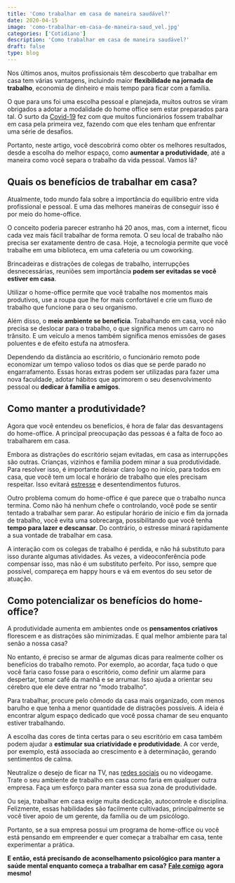 ```yaml
---
title: 'Como trabalhar em casa de maneira saudável?'
date: 2020-04-15
image: 'como-trabalhar-em-casa-de-maneira-saud_vel.jpg'
categories: ['Cotidiano']
description: 'Como trabalhar em casa de maneira saudável?'
draft: false
type: blog
---
```


Nos últimos anos, muitos profissionais têm descoberto que trabalhar em casa tem várias vantagens, incluindo maior **flexibilidade na jornada de trabalho**, economia de dinheiro e mais tempo para ficar com a família.

O que para uns foi uma escolha pessoal e planejada, muitos outros se viram obrigados a adotar a modalidade do home office sem estar preparados para tal. O surto da [Covid-19](/12-dicas-saude-mental-quarentena/) fez com que muitos funcionários fossem trabalhar em casa pela primeira vez, fazendo com que eles tenham que enfrentar uma série de desafios.

Portanto, neste artigo, você descobrirá como obter os melhores resultados, desde a escolha do melhor espaço, como **aumentar a produtividade**, até a maneira como você separa o trabalho da vida pessoal. Vamos lá?

## **Quais os benefícios de trabalhar em casa?**

Atualmente, todo mundo fala sobre a importância do equilíbrio entre vida profissional e pessoal. E uma das melhores maneiras de conseguir isso é por meio do home-office.

O conceito poderia parecer estranho há 20 anos, mas, com a internet, ficou cada vez mais fácil trabalhar de forma remota. O seu local de trabalho não precisa ser exatamente dentro de casa. Hoje, a tecnologia permite que você trabalhe em uma biblioteca, em uma cafeteria ou um coworking.

Brincadeiras e distrações de colegas de trabalho, interrupções desnecessárias, reuniões sem importância **podem ser evitadas se você estiver em casa**.

Utilizar o home-office permite que você trabalhe nos momentos mais produtivos, use a roupa que lhe for mais confortável e crie um fluxo de trabalho que funcione para o seu organismo.

Além disso, o **meio ambiente se beneficia**. Trabalhando em casa, você não precisa se deslocar para o trabalho, o que significa menos um carro no trânsito. E um veículo a menos também significa menos emissões de gases poluentes e de efeito estufa na atmosfera.

Dependendo da distância ao escritório, o funcionário remoto pode economizar um tempo valioso todos os dias que se perde parado no engarrafamento. Essas horas extras podem ser utilizadas para fazer uma nova faculdade, adotar hábitos que aprimorem o seu desenvolvimento pessoal ou **dedicar à família e amigos**.

## **Como manter a produtividade?**

Agora que você entendeu os benefícios, é hora de falar das desvantagens do home-office. A principal preocupação das pessoas é a falta de foco ao trabalharem em casa.

Embora as distrações do escritório sejam evitadas, em casa as interrupções são outras. Crianças, vizinhos e família podem minar a sua produtividade. Para resolver isso, é importante deixar claro logo no início, para todos em casa, que você tem um local e horário de trabalho que eles precisam respeitar. Isso evitará [estresse](/como-lidar-com-situacoes-estressantes/) e desentendimentos futuros.

Outro problema comum do home-office é que parece que o trabalho nunca termina. Como não há nenhum chefe o controlando, você pode se sentir tentado a trabalhar sem parar. Ao estipular horário de início e fim da jornada de trabalho, você evita uma sobrecarga, possibilitando que você tenha **tempo para lazer e descansar**. Do contrário, o estresse minará rapidamente a sua vontade de trabalhar em casa.

A interação com os colegas de trabalho é perdida, e não há substituto para isso durante algumas atividades. Às vezes, a videoconferência pode compensar isso, mas não é um substituto perfeito. Por isso, sempre que possível, compareça em happy hours e vá em eventos do seu setor de atuação.

## **Como potencializar os benefícios do home-office?**

A produtividade aumenta em ambientes onde os **pensamentos criativos** florescem e as distrações são minimizadas. E qual melhor ambiente para tal senão a nossa casa?

No entanto, é preciso se armar de algumas dicas para realmente colher os benefícios do trabalho remoto. Por exemplo, ao acordar, faça tudo o que você faria caso fosse para o escritório, como definir um alarme para despertar, tomar café da manhã e se arrumar. Isso ajuda a orientar seu cérebro que ele deve entrar no “modo trabalho”.

Para trabalhar, procure pelo cômodo da casa mais organizado, com menos barulho e que tenha a menor quantidade de distrações possíveis. A ideia é encontrar algum espaço dedicado que você possa chamar de seu enquanto estiver trabalhando.

A escolha das cores de tinta certas para o seu escritório em casa também podem ajudar a **estimular sua criatividade e produtividade**. A cor verde, por exemplo, está associada ao crescimento e à determinação, gerando sentimentos de calma.

Neutralize o desejo de ficar na TV, nas [redes sociais](/como-utilizar-as-redes-sociais-sem-perder-a-produtividade/) ou no videogame. Trate o seu ambiente de trabalho em casa como faria em qualquer outra empresa. Faça um esforço para manter essa sua zona de produtividade.

Ou seja, trabalhar em casa exige muita dedicação, autocontrole e disciplina. Felizmente, essas habilidades são facilmente cultivadas, principalmente se você tiver apoio de um gerente, da família ou de um psicólogo.

Portanto, se a sua empresa possui um programa de home-office ou você está pensando em empreender e quer começar a trabalhar em casa, tente experimentar a prática.

**E então, está precisando de aconselhamento psicológico para manter a saúde mental enquanto começa a trabalhar em casa?** [**Fale comigo**](/contato/) **agora mesmo!**

